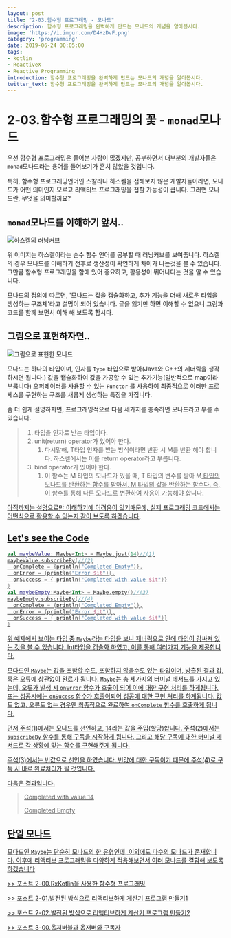 ```yaml
---
layout: post
title: "2-03.함수형 프로그래밍 - 모나드"
description: 함수형 프로그래밍을 완벽하게 만드는 모나드의 개념을 알아봅시다.
image: 'https://i.imgur.com/D4HzDvF.png'
category: 'programming'
date: 2019-06-24 00:05:00
tags:
- kotlin
- ReactiveX
- Reactive Programming
introduction: 함수형 프로그래밍을 완벽하게 만드는 모나드의 개념을 알아봅시다.
twitter_text: 함수형 프로그래밍을 완벽하게 만드는 모나드의 개념을 알아봅시다.
---
```


# 2-03.함수형 프로그래밍의 꽃 - `monad`모나드

우선 함수형 프로그래밍은 들어본 사람이 많겠지만, 공부하면서 대부분의 개발자들은 `monad`모나드라는 용어를 들어보기가 흔치 않았을 것입니다. 

특히, 함수형 프로그래밍언어인 스칼라나 하스켈을 접해보지 않은 개발자들이라면, 모나드가 어떤 의미인지 모르고 리액티브 프로그래밍을 접할 가능성이 큽니다. 그러면 모나드란, 무엇을 의미할까요?



## `monad`모나드를 이해하기 앞서..

![하스켈의 러닝커브](https://i.imgur.com/7eL89gx.png)



위 이미지는 하스켈이라는 순수 함수 언어를 공부할 때 러닝커브를 보여줍니다. 하스켈의 경우 모나드를 이해하기 전후로 생산성이 확연하게 차이가 나는것을 볼 수 있습니다. 그만큼 함수형 프로그래밍을 함에 있어 중요하고, 활용성이 뛰어나다는 것을 알 수 있습니다.

모나드의 정의에 따르면, '모나드는 값을 캡슐화하고, 추가 기능을 더해 새로운 타입을 생성하는 구조체'라고 설명이 되어 있습니다. 글을 읽기만 하면 이해할 수 없으니 그림과 코드를 함께 보면서 이해 해 보도록 합시다.



## 그림으로 표현하자면..

![그림으로 표현한 모나드](https://i.imgur.com/d5Y9CQv.png)

모나드는 하나의 타입이며, 인자를 `Type` 타입으로 받아(Java와 C++의 제너릭을 생각하시면 됩니다.) 값을 캡슐화하여 값을 가공할 수 있는 추가기능(일반적으로 map이라 부릅니다) 오퍼레이터를 사용할 수 있는 `Functor` 를 사용하여 최종적으로 이러한 프로세스를 구현하는 구조를 새롭게 생성하는 특징을 가집니다.

좀 더 쉽게 설명하자면, 프로그래밍적으로 다음 세가지를 충족하면 모나드라고 부를 수 있습니다.

> 1. 타입을 인자로 받는 타입이다.
> 2. unit(return) operator가 있어야 한다.
>    1. 다시말해, T타입 인자를 받는 방식이라면 반환 시 M<T>를 반환 해야 합니다. 하스켈에서는 이를 return operator라고 부릅니다.
> 3. bind operator가 있어야 한다.
>    1. 이 함수는 M<T> 타입의 모나드가 있을 때, T 타입의 변수를 받아 M<U> 타입의 모나드를 반환하는 함수를 받아서, M<U> 타입의 값을 반환하는 함수다. 즉, 이 함수를 통해 다른 모나드로 변환하여 사용이 가능해야 합니다.

아직까지는 설명으로만 이해하기에 어려움이 있기때문에, 실제 프로그래밍 코드에서는 어떤식으로 활용할 수 있는지 같이 보도록 하겠습니다,

## Let's see the Code

```kotlin
val maybeValue: Maybe<Int> = Maybe.just(14)//(1)
maybeValue.subscribeBy(//(2)
  onComplete = {println("Completed Empty")},
  onError = {println("Error $it")},
  onSuccess = { println("Completed with value $it")}
)
val maybeEmpty:Maybe<Int> = Maybe.empty()//(3)
maybeEmpty.subscribeBy(//(4)
  onComplete = {println("Completed Empty")},
  onError = {println("Error $it")},
  onSuccess = { println("Completed with value $it")}
)
```

위 예제에서 보이는 타입 중 `Maybe`라는 타입을 보니 제너릭으로 안에 타입이 감싸져 있는 것을 볼 수 있습니다. Int타입을 캡슐화 하였고, 이를 통해 여러가지 기능을 제공합니다. 

모다드인  `Maybe`는 값을 포함할 수도, 포함하지 않을수도 있는 타입이며, 방출된 결과 값, 혹은 오류에 상관없이 완료가 됩니다. `Maybe`는 총 세가지의 터미널 메서드를 가지고 있는데, 오류가 발생 시 `onError` 함수가 호출이 되어 이에 대한 구현 처리를 하게됩니다. 또는 성공시에는 `onSucess` 함수가 호출이되어 성공에 대한 구현 처리를 하게됩니다. 값도 없고, 오류도 없는 경우엔 최종적으로 완료하여 `onComplete` 함수를 호출하게 됩니다. 

먼저 주석(1)에서는 모나드를 선언하고, 14라는 값을 주입(할당)합니다. 주석(2)에서는 `subscribeBy` 함수를 통해 구독을 시작하게 됩니다. 그리고 해당 구독에 대한 터미널 메서드로 각 상황에 맞는 함수를 구현해주게 됩니다.

주석(3)에서는 빈값으로 선언을 하였습니다. 빈값에 대한 구독이기 때문에 주석(4)로 구독 시 바로 완료처리가 될 것입니다.

다음은 결과입니다.

> Completed with value 14
>
> Completed Empty

## 단일 모나드

모다드인  `Maybe`는 단순히 모나드의 한 유형인데, 이외에도 다수의 모나드가 존재합니다. 이후에 리액티브 프로그래밍을 다양하게 적용해보면서 여러 모나드를 결합해 보도록 하겠습니다



[>> 포스트 2-00.RxKotlin을 사용한 함수형 프로그래밍](https://soda1127.github.io/reactive-programming-with-rxkotlin)

[>> 포스트 2-01.발전된 방식으로 리액티브하게 계산기 프로그램 만들기1](https://soda1127.github.io/reactive-calculator-project-2-1/)

[>> 포스트 2-02.발전된 방식으로 리액티브하게 계산기 프로그램 만들기2](https://soda1127.github.io/reactive-calculator-project-2-2/)

[>> 포스트 3-00.옵저버블과 옵저버와 구독자](https://soda1127.github.io/observables-observers-subjects/)

